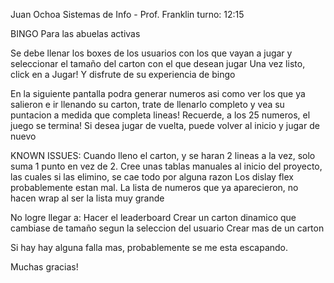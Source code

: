 Juan Ochoa 
Sistemas de Info - Prof. Franklin turno: 12:15

BINGO
Para las abuelas activas

Se debe llenar los boxes de los usuarios con los que vayan a jugar y seleccionar el tamaño del carton con el que desean jugar
Una vez listo, click en a Jugar! Y disfrute de su experiencia de bingo

En la siguiente pantalla podra generar numeros asi como ver los que ya salieron e ir llenando su carton, trate de llenarlo completo y vea su puntacion a medida que completa lineas!
Recuerde, a los 25 numeros, el juego se termina!
Si desea jugar de vuelta, puede volver al inicio y jugar de nuevo

KNOWN ISSUES:
Cuando lleno el carton, y se haran 2 lineas a la vez, solo suma 1 punto en vez de 2.
Cree unas tablas manuales al inicio del proyecto, las cuales si las elimino, se cae todo por alguna razon
Los dislay flex probablemente estan mal.
La lista de numeros que ya aparecieron, no hacen wrap al ser la lista muy grande

No logre llegar a: 
Hacer el leaderboard
Crear un carton dinamico que cambiase de tamaño segun la seleccion del usuario
Crear mas de un carton

Si hay hay alguna falla mas, probablemente se me esta escapando.

Muchas gracias! 

